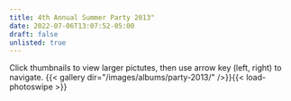 ```yaml
---
title: 4th Annual Summer Party 2013"
date: 2022-07-06T13:07:52-05:00
draft: false
unlisted: true
---
```

Click thumbnails to view larger pictutes, then use arrow key (left, right) to navigate.
{{< gallery dir="/images/albums/party-2013/" />}}{{< load-photoswipe >}}